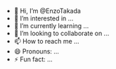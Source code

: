- 👋 Hi, I’m @EnzoTakada
- 👀 I’m interested in ...
- 🌱 I’m currently learning ...
- 💞️ I’m looking to collaborate on ...
- 📫 How to reach me ...
- 😄 Pronouns: ...
- ⚡ Fun fact: ...

<!---
EnzoTakada/EnzoTakada is a ✨ special ✨ repository because its `README.md` (this file) appears on your GitHub profile.
You can click the Preview link to take a look at your changes.
--->
